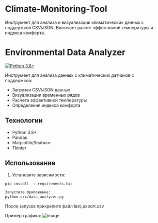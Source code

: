 # Climate-Monitoring-Tool
Инструмент для анализа и визуализации климатических данных с поддержкой CSV/JSON.  Включает расчет эффективной температуры и индекса комфорта.
# Environmental Data Analyzer

[![Python 3.8+](https://img.shields.io/badge/Python-3.8+-blue.svg)](https://www.python.org/)

Инструмент для анализа данных с климатических датчиков с поддержкой:
- Загрузки CSV/JSON данных
- Визуализации временных рядов
- Расчета эффективной температуры
- Определения индекса комфорта


## Технологии
- Python 3.8+
- Pandas
- Matplotlib/Seaborn
- Tkinter

## Использование
1. Установите зависимости:
```bash
pip install -r requirements.txt

Запустите приложение:
python src/data_analyzer.py
```
После запуска прикрепите файл last_export.csv

Пример графика:
![image](https://github.com/user-attachments/assets/1a3d2106-8e43-407f-a698-5c9dccec4374)
